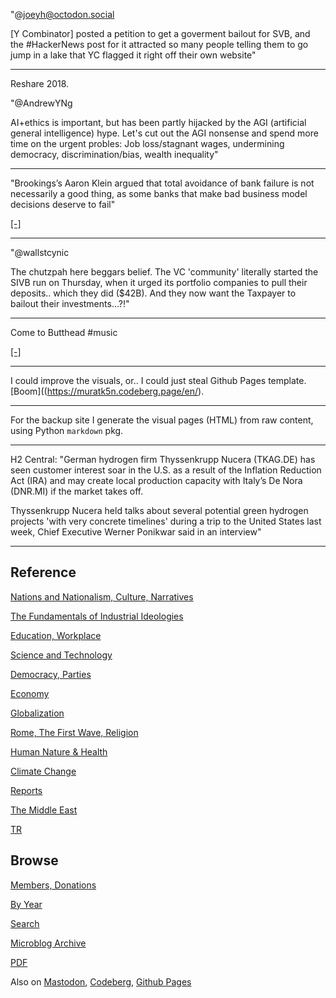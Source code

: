 
"@joeyh@octodon.social

[Y Combinator] posted a petition to get a goverment bailout for SVB,
and the \#HackerNews post for it attracted so many people telling them
to go jump in a lake that YC flagged it right off their own website"

---

Reshare 2018.

"@AndrewYNg

AI+ethics is important, but has been partly hijacked by the AGI
(artificial general intelligence) hype. Let's cut out the AGI nonsense
and spend more time on the urgent probles: Job loss/stagnant wages,
undermining democracy, discrimination/bias, wealth inequality"

---

"Brookings’s Aaron Klein argued that total avoidance of bank failure is
not necessarily a good thing, as some banks that make bad business
model decisions deserve to fail"

[[-]](https://www.brookings.edu/2023/03/10/forum-on-the-future-of-the-federal-home-loan-bank-system-highlights-from-the-brookings-and-bu-law-event/)

---

"@wallstcynic

The chutzpah here beggars belief. The VC 'community' literally started
the SIVB run on Thursday, when it urged its portfolio companies to
pull their deposits.. which they did ($42B). And they now want the
Taxpayer to bailout their investments…?!"

---

Come to Butthead \#music

[[-]](https://youtu.be/Iht77cJGRl4)

---

I could improve the visuals, or.. I could just steal Github Pages
template. [Boom]((https://muratk5n.codeberg.page/en/).

---

For the backup site I generate the visual pages (HTML) from raw content,
using Python `markdown` pkg. 

---

H2 Central: "German hydrogen firm Thyssenkrupp Nucera (TKAG.DE) has
seen customer interest soar in the U.S. as a result of the Inflation
Reduction Act (IRA) and may create local production capacity with
Italy’s De Nora (DNR.MI) if the market takes off.

Thyssenkrupp Nucera held talks about several potential green hydrogen
projects 'with very concrete timelines' during a trip to the United
States last week, Chief Executive Werner Ponikwar said in an interview"

---

## Reference

[Nations and Nationalism, Culture, Narratives](0119/2013/02/nations-and-nationalism.html)

[The Fundamentals of Industrial Ideologies](0119/2011/04/fundamentals-of-industrial-ideologies.html)

[Education, Workplace](0119/2017/09/education-workplace.html)

[Science and Technology](0119/2018/09/science-technology.html)

[Democracy, Parties](0119/2016/11/democracy.html)

[Economy](2021/01/economy.html)

[Globalization](0119/2018/09/globalization.html)

[Rome, The First Wave, Religion](0119/2017/12/rome.html)

[Human Nature & Health](2020/07/human-nature.html)

[Climate Change](2022/01/climate.html)

[Reports](2021/01/reports.html)

[The Middle East](0119/2019/07/middleeast.html)

[TR](../tr/index.html)

## Browse

[Members, Donations](2022/08/members.html)

[By Year](years.html)

[Search](search.html)

[Microblog Archive](mbl/index.html)

[PDF](https://drive.google.com/uc?export=view&id=1FSi-1MnqXVq_PVTEXzzflwN8-7h92N_R)

Also on 
[Mastodon](https://masto.ai/@muratk3n),
[Codeberg](https://muratk5n.codeberg.page/en/),
[Github Pages](https://muratk5n.github.io/thirdwave/en/)

